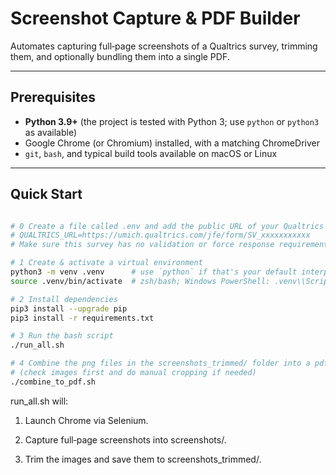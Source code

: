 # Screenshot Capture & PDF Builder

Automates capturing full‑page screenshots of a Qualtrics survey, trimming them, and optionally bundling them into a single PDF.

---

## Prerequisites

- **Python 3.9+** (the project is tested with Python 3; use `python` or `python3` as available)
- Google Chrome (or Chromium) installed, with a matching ChromeDriver
- `git`, `bash`, and typical build tools available on macOS or Linux

---

## Quick Start

```bash

# 0 Create a file called .env and add the public URL of your Qualtrics survey in there, like this:
# QUALTRICS_URL=https://umich.qualtrics.com/jfe/form/SV_xxxxxxxxxxx
# Make sure this survey has no validation or force response requirements

# 1 Create & activate a virtual environment
python3 -m venv .venv      # use `python` if that's your default interpreter
source .venv/bin/activate  # zsh/bash; Windows PowerShell: .venv\\Scripts\\Activate.ps1

# 2 Install dependencies
pip3 install --upgrade pip
pip3 install -r requirements.txt

# 3 Run the bash script
./run_all.sh

# 4 Combine the png files in the screenshots_trimmed/ folder into a pdf
# (check images first and do manual cropping if needed)
./combine_to_pdf.sh
```

run_all.sh will:

1. Launch Chrome via Selenium.

2. Capture full‑page screenshots into screenshots/.

3. Trim the images and save them to screenshots_trimmed/.
